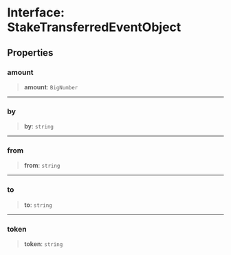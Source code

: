 # Interface: StakeTransferredEventObject

## Properties

### amount

> **amount**: `BigNumber`

***

### by

> **by**: `string`

***

### from

> **from**: `string`

***

### to

> **to**: `string`

***

### token

> **token**: `string`
